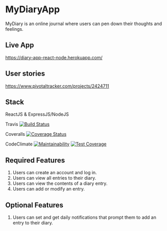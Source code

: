 # MyDiaryApp
MyDiary is an online journal where users can pen down their thoughts and feelings.

## Live App
https://diary-app-react-node.herokuapp.com/

## User stories
https://www.pivotaltracker.com/projects/2424711

## Stack
ReactJS & ExpressJS/NodeJS

Travis [![Build Status](https://travis-ci.com/okezieobi/MyDiaryApp.svg?branch=develop)](https://travis-ci.com/okezieobi/MyDiaryApp)

Coveralls [![Coverage Status](https://coveralls.io/repos/github/okezieobi/MyDiaryApp/badge.svg?branch=develop)](https://coveralls.io/github/okezieobi/MyDiaryApp?branch=develop)

CodeClimate [![Maintainability](https://api.codeclimate.com/v1/badges/ff5f4ac00cd46a97e8cf/maintainability)](https://codeclimate.com/github/okezieobi/MyDiaryApp/maintainability)
[![Test Coverage](https://api.codeclimate.com/v1/badges/ff5f4ac00cd46a97e8cf/test_coverage)](https://codeclimate.com/github/okezieobi/MyDiaryApp/test_coverage)


## Required Features
1. Users can create an account and log in.
2. Users can view all entries to their diary.
3. Users can view the contents of a diary entry.
4. Users can add or modify an entry.

## Optional Features
1. Users can set and get daily notifications that prompt them to add an entry to their diary.